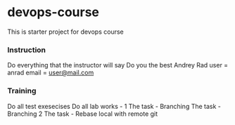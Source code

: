 # devops-course
This is starter project for devops course

### Instruction
Do everything that the instructor will say
Do you the best Andrey Rad
user = anrad
email = user@mail.com

### Training
Do all test exesecises
Do all lab works - 1
The task - Branching
The task - Branching 2
The task - Rebase local with remote git
